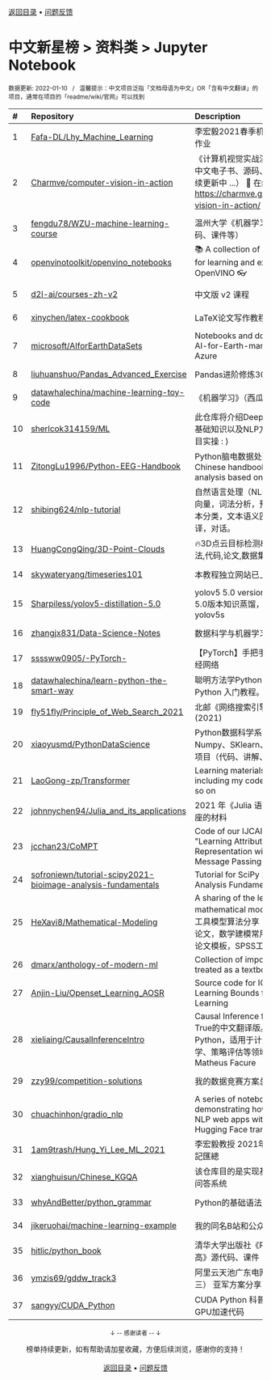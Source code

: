 <a href="https://gitee.com/GrowingGit/GitHub-Chinese-Top-Charts#github中文排行榜">返回目录</a> • <a href="/content/docs/feedback.md">问题反馈</a>

# 中文新星榜 > 资料类 > Jupyter Notebook
<sub>数据更新: 2022-01-10&nbsp;&nbsp;&nbsp;/&nbsp;&nbsp;&nbsp;温馨提示：中文项目泛指「文档母语为中文」OR「含有中文翻译」的项目，通常在项目的「readme/wiki/官网」可以找到</sub>

|#|Repository|Description|Stars|Updated|Created|
|:-|:-|:-|:-|:-|:-|
|1|[Fafa-DL/Lhy_Machine_Learning](https://gitee.com/Fafa-DL/Lhy_Machine_Learning)|李宏毅2021春季机器学习课程课件及作业|1447|2021-12-20|2021-02-28|
|2|[Charmve/computer-vision-in-action](https://gitee.com/Charmve/computer-vision-in-action)|《计算机视觉实战演练：算法与应用》中文电子书、源码、读者交流社区（持续更新中 ...） 📘 在线电子书 https://charmve.github.io/computer-vision-in-action/   👇项目主页|1271|2021-12-14|2021-04-29|
|3|[fengdu78/WZU-machine-learning-course](https://gitee.com/fengdu78/WZU-machine-learning-course)|温州大学《机器学习》课程资料（代码、课件等）|848|2021-12-10|2021-03-21|
|4|[openvinotoolkit/openvino_notebooks](https://gitee.com/openvinotoolkit/openvino_notebooks)|📚 A collection of Jupyter notebooks for learning and experimenting with OpenVINO 👓|495|2022-01-07|2021-03-11|
|5|[d2l-ai/courses-zh-v2](https://gitee.com/d2l-ai/courses-zh-v2)|中文版 v2 课程|232|2021-09-14|2021-01-26|
|6|[xinychen/latex-cookbook](https://gitee.com/xinychen/latex-cookbook)|LaTeX论文写作教程 (中文版)|200|2022-01-07|2021-03-29|
|7|[microsoft/AIforEarthDataSets](https://gitee.com/microsoft/AIforEarthDataSets)|Notebooks and documentation for AI-for-Earth-managed datasets on Azure|168|2022-01-07|2021-02-18|
|8|[liuhuanshuo/Pandas_Advanced_Exercise](https://gitee.com/liuhuanshuo/Pandas_Advanced_Exercise)|Pandas进阶修炼300题|143|2021-09-22|2021-09-22|
|9|[datawhalechina/machine-learning-toy-code](https://gitee.com/datawhalechina/machine-learning-toy-code)|《机器学习》（西瓜书）代码实战|123|2022-01-04|2021-07-16|
|10|[sherlcok314159/ML](https://gitee.com/sherlcok314159/ML)|此仓库将介绍Deep Learning 所需要的基础知识以及NLP方面的模型原理到项目实操 : )|93|2021-12-29|2021-02-19|
|11|[ZitongLu1996/Python-EEG-Handbook](https://gitee.com/ZitongLu1996/Python-EEG-Handbook)|Python脑电数据处理中文手册 - A Chinese handbook for EEG data analysis based on Python|89|2021-09-23|2021-07-02|
|12|[shibing624/nlp-tutorial](https://gitee.com/shibing624/nlp-tutorial)|自然语言处理（NLP）教程，包括：词向量，词法分析，预训练语言模型，文本分类，文本语义匹配，信息抽取，翻译，对话。|68|2021-10-21|2021-08-06|
|13|[HuangCongQing/3D-Point-Clouds](https://gitee.com/HuangCongQing/3D-Point-Clouds)|🔥3D点云目标检测&语义分割-SOTA方法,代码,论文,数据集等|62|2021-10-13|2021-01-15|
|14|[skywateryang/timeseries101](https://gitee.com/skywateryang/timeseries101)|本教程独立网站已上线|52|2021-12-28|2021-06-11|
|15|[Sharpiless/yolov5-distillation-5.0](https://gitee.com/Sharpiless/yolov5-distillation-5.0)|yolov5 5.0 version distillation    yolov5 5.0版本知识蒸馏，yolov5l >> yolov5s|52|2021-07-29|2021-05-17|
|16|[zhangjx831/Data-Science-Notes](https://gitee.com/zhangjx831/Data-Science-Notes)|数据科学与机器学习炼成笔记|51|2021-12-29|2021-03-30|
|17|[ssssww0905/-PyTorch-](https://gitee.com/ssssww0905/-PyTorch-)|【PyTorch】手把手教你跑通第一个神经网络|48|2022-01-03|2021-11-19|
|18|[datawhalechina/learn-python-the-smart-way](https://gitee.com/datawhalechina/learn-python-the-smart-way)|聪明方法学Python，简明且系统的 Python 入门教程。|48|2022-01-05|2021-07-10|
|19|[fly51fly/Principle_of_Web_Search_2021](https://gitee.com/fly51fly/Principle_of_Web_Search_2021)|北邮《网络搜索引擎原理》课程(2021)|39|2021-11-05|2021-09-17|
|20|[xiaoyusmd/PythonDataScience](https://gitee.com/xiaoyusmd/PythonDataScience)|Python数据科学系专栏（pandas、Numpy、SKlearn、Matplotlib）、实战项目（代码、讲解、数据集）|39|2022-01-04|2021-01-17|
|21|[LaoGong-zp/Transformer](https://gitee.com/LaoGong-zp/Transformer)| Learning materials of Transformer, including my code, XMind, PDF and so on|37|2021-09-28|2021-09-24|
|22|[johnnychen94/Julia_and_its_applications](https://gitee.com/johnnychen94/Julia_and_its_applications)|2021 年《Julia 语言及其应用》系列讲座的材料|35|2021-12-05|2021-10-16|
|23|[jcchan23/CoMPT](https://gitee.com/jcchan23/CoMPT)|Code of our IJCAI2021 paper: "Learning Attributed Graph Representation with Communicative Message Passing Transformer"|33|2021-09-08|2021-02-03|
|24|[sofroniewn/tutorial-scipy2021-bioimage-analysis-fundamentals](https://gitee.com/sofroniewn/tutorial-scipy2021-bioimage-analysis-fundamentals)|Tutorial for SciPy 2021 Bioimage Analysis Fundamentals in Python|25|2021-07-13|2021-07-12|
|25|[HeXavi8/Mathematical-Modeling](https://gitee.com/HeXavi8/Mathematical-Modeling)|A sharing of the learning process of mathematical modeling 数学建模常用工具模型算法分享：数学建模竞赛优秀论文，数学建模常用算法模型，LaTeX论文模板，SPSS工具分享。|25|2021-11-20|2021-01-25|
|26|[dmarx/anthology-of-modern-ml](https://gitee.com/dmarx/anthology-of-modern-ml)|Collection of important articles to be treated as a textbook|20|2021-12-16|2021-07-14|
|27|[Anjin-Liu/Openset_Learning_AOSR](https://gitee.com/Anjin-Liu/Openset_Learning_AOSR)|Source code for ICML2021 Paper - Learning Bounds for Open-set Learning|20|2021-07-17|2021-05-18|
|28|[xieliaing/CausalInferenceIntro](https://gitee.com/xieliaing/CausalInferenceIntro)|Causal Inference for the Brave and True的中文翻译版。全部代码基于Python，适用于计量经济学、量化社会学、策略评估等领域。英文版原作者：Matheus Facure|18|2022-01-07|2021-11-07|
|29|[zzy99/competition-solutions](https://gitee.com/zzy99/competition-solutions)|我的数据竞赛方案总结|17|2021-11-16|2021-06-19|
|30|[chuachinhon/gradio_nlp](https://gitee.com/chuachinhon/gradio_nlp)|A series of notebooks demonstrating how to build simple NLP web apps with Gradio and Hugging Face transformers|16|2021-08-11|2021-08-10|
|31|[1am9trash/Hung_Yi_Lee_ML_2021](https://gitee.com/1am9trash/Hung_Yi_Lee_ML_2021)|李宏毅教授 2021年機器學習 作業與筆記匯總|16|2021-09-17|2021-06-27|
|32|[xianghuisun/Chinese_KGQA](https://gitee.com/xianghuisun/Chinese_KGQA)|该仓库目的是实现基于知识图谱的中文问答系统|15|2021-12-22|2021-12-05|
|33|[whyAndBetter/python_grammar](https://gitee.com/whyAndBetter/python_grammar)|Python的基础语法学习|15|2022-01-09|2021-08-29|
|34|[jikeruohai/machine-learning-example](https://gitee.com/jikeruohai/machine-learning-example)|我的同名B站和公众号中用到的视频|14|2021-10-21|2021-05-22|
|35|[hitlic/python_book](https://gitee.com/hitlic/python_book)|清华大学出版社《Python从入门到提高》源代码、课件|13|2021-10-02|2021-01-15|
|36|[ymzis69/gddw_track3](https://gitee.com/ymzis69/gddw_track3)|阿里云天池广东电网识别挑战赛（赛道三） 亚军方案分享|11|2021-09-15|2021-09-15|
|37|[sangyy/CUDA_Python](https://gitee.com/sangyy/CUDA_Python)|CUDA Python 科普之夜   手把手教你写GPU加速代码|11|2021-08-26|2021-08-26|

<div align="center">
    <p><sub>↓ -- 感谢读者 -- ↓</sub></p>
    榜单持续更新，如有帮助请加星收藏，方便后续浏览，感谢你的支持！
</div>

<br/>

<div align="center"><a href="https://gitee.com/GrowingGit/GitHub-Chinese-Top-Charts#github中文排行榜">返回目录</a> • <a href="/content/docs/feedback.md">问题反馈</a></div>
